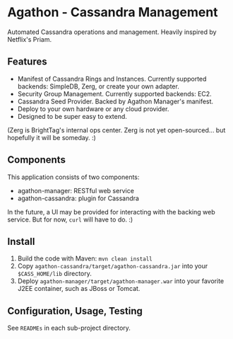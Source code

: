# Agathon - Cassandra Management

Automated Cassandra operations and management. Heavily inspired by Netflix's Priam.

## Features

* Manifest of Cassandra Rings and Instances. Currently supported backends: SimpleDB, Zerg, or create your own adapter.
* Security Group Management. Currently supported backends: EC2.
* Cassandra Seed Provider. Backed by Agathon Manager's manifest.
* Deploy to your own hardware or any cloud provider.
* Designed to be super easy to extend.

(Zerg is BrightTag's internal ops center. Zerg is not yet open-sourced... but hopefully it will be someday. :)

## Components

This application consists of two components:

* agathon-manager: RESTful web service
* agathon-cassandra: plugin for Cassandra

In the future, a UI may be provided for interacting with the backing web service.
But for now, `curl` will have to do. :)

## Install

1. Build the code with Maven: `mvn clean install`
2. Copy `agathon-cassandra/target/agathon-cassandra.jar` into your `$CASS_HOME/lib` directory.
3. Deploy `agathon-manager/target/agathon-manager.war` into your favorite J2EE container, such as JBoss or Tomcat.

## Configuration, Usage, Testing

See `READMEs` in each sub-project directory.
